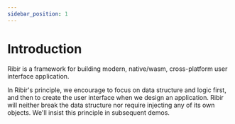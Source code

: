 ```yaml
---
sidebar_position: 1
---
```


# Introduction

Ribir is a framework for building modern, native/wasm, cross-platform user interface application.  

In Ribir's principle, we encourage to focus on data structure and logic first, and then to create the user interface when we design an application. Ribir will neither break the data structure nor require injecting any of its own objects. We'll insist this principle in subsequent demos.
